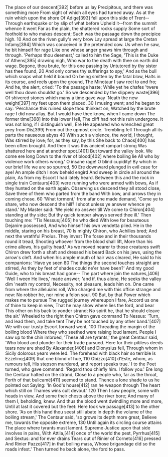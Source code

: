   The place of our descent[392] before us lay
    Precipitous, and there was something more
    From sight of which all eyes had turned away.
  As at the ruin which upon the shore
    Of Adige[393] fell upon this side of Trent--
    Through earthquake or by slip of what before
  Upheld it--from the summit whence it went
    Far as the plain, the shattered rocks supply
    Some sort of foothold to who makes descent;
  Such was the passage down the precipice high.                     10
    And on the riven gully's very brow
    Lay spread at large the Cretan Infamy[394]
  Which was conceived in the pretended cow.
    Us when he saw, he bit himself for rage
    Like one whose anger gnaws him through and through.
  'Perhaps thou deemest,' called to him the Sage,
    'This is the Duke of Athens[395] drawing nigh,
    Who war to the death with thee on earth did wage.
  Begone, thou brute, for this one passing by
    Untutored by thy sister has thee found,                         20
    And only comes thy sufferings to spy,'
  And as the bull which snaps what held it bound
    On being smitten by the fatal blow,
    Halts in its course, and reels upon the ground,
  The Minotaur I saw reel to and fro;
    And he, the alert, cried: 'To the passage haste;
    While yet he chafes 'twere well thou down shouldst go.'
  So we descended by the slippery waste[396]
    Of shivered stones which many a time gave way
    'Neath the new weight[397] my feet upon them placed.            30
  I musing went; and he began to say:
    'Perchance this ruined slope thou thinkest on,
    Watched by the brute rage I did now allay.
  But I would have thee know, when I came down
    The former time[398] into this lower Hell,
    The cliff had not this ruin undergone.
  It was not long, if I distinguish well,
    Ere He appeared who wrenched great prey from Dis[399]
    From out the upmost circle. Trembling fell
  Through all its parts the nauseous abyss                          40
    With such a violence, the world, I thought,
    Was stirred by love; for, as they say, by this
  She back to Chaos[400] has been often brought.
    And then it was this ancient rampart strong
    Was shattered here and at another spot.[401]
  But toward the valley look. We come ere long
    Down to the river of blood[402] where boiling lie
    All who by violence work others wrong.'
  O insane rage! O blind cupidity!
    By which in our brief life we are so spurred,                   50
    Ere downward plunged in evil case for aye!
  An ample ditch I now beheld engird
    And sweep in circle all around the plain,
    As from my Escort I had lately heard.
  Between this and the rock in single train
    Centaurs[403] were running who were armed with bows,
    As if they hunted on the earth again.
  Observing us descend they all stood close,
    Save three of them who parted from the band
    With bow, and arrows they in coming chose.                      60
  'What torment,' from afar one made demand,
    'Come ye to share, who now descend the hill?
    I shoot unless ye answer whence ye stand.'
  My Master said: 'We yield no answer till
    We come to Chiron[404] standing at thy side;
    But thy quick temper always served thee ill.'
  Then touching me: ''Tis Nessus;[405] he who died
    With love for beauteous Dejanire possessed,
    And who himself his own vendetta plied.
  He in the middle, staring on his breast,                          70
    Is mighty Chiron, who Achilles bred;
    And next the wrathful Pholus. They invest
  The fosse and in their thousands round it tread,
    Shooting whoever from the blood shall lift,
    More than his crime allows, his guilty head.'
  As we moved nearer to those creatures swift
    Chiron drew forth a shaft and dressed his beard
    Back on his jaws, using the arrow's cleft.
  And when his ample mouth of hair was cleared,
    He said to his companions: 'Have ye seen                        80
    The things the second touches straight are stirred,
  As they by feet of shades could ne'er have been?'
    And my good Guide, who to his breast had gone--
    The part where join the natures,[406] 'Well I ween
  He lives,' made answer; 'and if, thus alone,
    He seeks the valley dim 'neath my control,
    Necessity, not pleasure, leads him on.
  One came from where the alleluiahs roll,
    Who charged me with this office strange and new:
    No robber he, nor mine a felon soul.                            90
  But, by that Power which makes me to pursue
    The rugged journey whereupon I fare,
    Accord us one of thine to keep in view,
  That he may show where lies the ford, and bear
    This other on his back to yonder strand;
    No spirit he, that he should cleave the air.'
  Wheeled to the right then Chiron gave command
    To Nessus: 'Turn, and lead them, and take tent
    They be not touched by any other band.'[407]
  We with our trusty Escort forward went,                          100
    Threading the margin of the boiling blood
    Where they who seethed were raising loud lament.
  People I saw up to the chin imbrued,
    'These all are tyrants,' the great Centaur said,
    'Who blood and plunder for their trade pursued.
  Here for their pitiless deeds tears now are shed
    By Alexander,[408] and Dionysius fell,
    Through whom in Sicily dolorous years were led.
  The forehead with black hair so terrible
    Is Ezzelino;[409] that one blond of hue,                       110
    Obizzo[410] d'Este, whom, as rumours tell,
  His stepson murdered, and report speaks true.'
    I to the Poet turned, who gave command:
    'Regard thou chiefly him. I follow you.'
  Ere long the Centaur halted on the strand,
    Close to a people who, far as the throat,
    Forth of that bulicamë[411] seemed to stand.
  Thence a lone shade to us he pointed out
    Saying: 'In God's house[412] ran he weapon through
    The heart which still on Thames wins cult devout.'             120
  Then I saw people, some with heads in view,
    And some their chests above the river bore;
    And many of them I, beholding, knew.
  And thus the blood went dwindling more and more,
    Until at last it covered but the feet:
    Here took we passage[413] to the other shore.
  'As on this hand thou seest still abate
    In depth the volume of the boiling stream,'
    The Centaur said, 'so grows its depth more great,
  Believe me, towards the opposite extreme,                        130
    Until again its circling course attains
    The place where tyrants must lament. Supreme
  Justice upon that side involves in pains,
    With Attila,[414] once of the world the pest,
    Pyrrhus[415] and Sextus: and for ever drains
  Tears out of Rinier of Corneto[416] pressed
    And Rinier Pazzo[417] in that boiling mass,
    Whose brigandage did so the roads infest.'
  Then turned he back alone, the ford to pass.